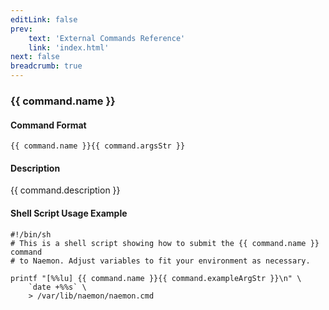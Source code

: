 ```yaml
---
editLink: false
prev:
    text: 'External Commands Reference'
    link: 'index.html'
next: false
breadcrumb: true
---
```


<script setup>
const command = {"args":[{"name":"contact_name","type":"contact"},{"name":"notification_timeperiod","type":"timeperiod"}],"name":"CHANGE_CONTACT_HOST_NOTIFICATION_TIMEPERIOD","description":"Changes the host notification timeperiod for a particular contact to what is specified by the 'notification_timeperiod' option. The 'notification_timeperiod' option should be the short name of the timeperiod that is to be used as the contact's host notification timeperiod. The timeperiod must have been configured in Naemon before it was last (re)started.","classes":["host","contact"],"argsStr":";contact_name;notification_timeperiod","exampleArgStr":";naemonadmin;24x7"};
</script>

<h3>{{ command.name }}</h3>

#### Command Format

`{{ command.name }}{{ command.argsStr }}`

#### Description

{{ command.description }}

#### Shell Script Usage Example

```sh-vue
#!/bin/sh
# This is a shell script showing how to submit the {{ command.name }} command
# to Naemon. Adjust variables to fit your environment as necessary.

printf "[%%lu] {{ command.name }}{{ command.exampleArgStr }}\n" \
    `date +%%s` \
    > /var/lib/naemon/naemon.cmd
```
